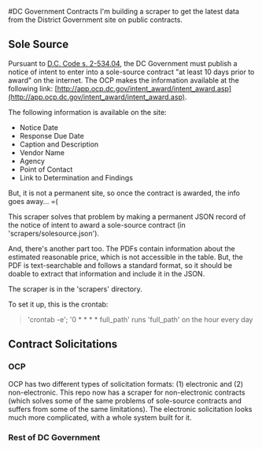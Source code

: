 #DC Government Contracts
I'm building a scraper to get the latest data from the District Government site on public contracts.

## Sole Source
Pursuant to [D.C. Code s. 2-534.04](http://dccode.org/simple/sections/2-354.04.html), the DC Government must publish a notice of intent to enter into a sole-source contract "at least 10 days prior to award" on the internet. The OCP makes the information available at the following link: [http://app.ocp.dc.gov/intent_award/intent_award.asp](http://app.ocp.dc.gov/intent_award/intent_award.asp).

The following information is available on the site:
* Notice Date
* Response Due Date
* Caption and Description
* Vendor Name
* Agency
* Point of Contact
* Link to Determination and Findings

But, it is not a permanent site, so once the contract is awarded, the info goes away... =(

This scraper solves that problem by making a permanent JSON record of the notice of intent to award a sole-source contract (in 'scrapers/solesource.json').

And, there's another part too. The PDFs contain information about the estimated reasonable price, which is not accessible in the table. But, the PDF is text-searchable and follows a standard format, so it should be doable to extract that information and include it in the JSON.

The scraper is in the 'scrapers' directory.

To set it up, this is the crontab:

> 'crontab -e'; '0 * * * * full_path' runs 'full_path' on the hour every day

## Contract Solicitations

### OCP
OCP has two different types of solicitation formats: (1) electronic and (2) non-electronic. This repo now has a scraper for non-electronic contracts (which solves some of the same problems of sole-source contracts and suffers from some of the same limitations). The electronic solicitation looks much more complicated, with a whole system built for it. 
  
### Rest of DC Government

